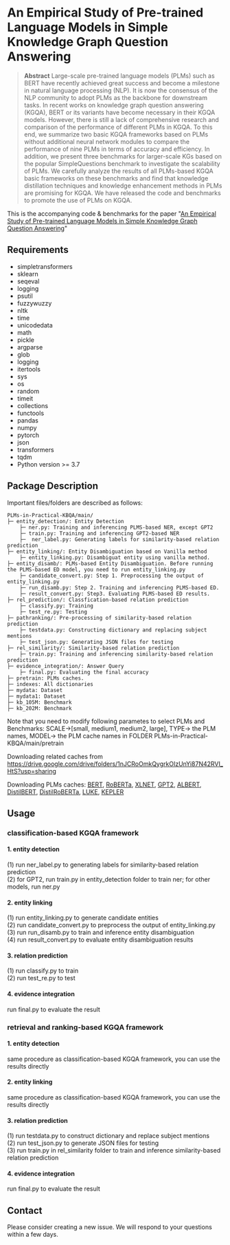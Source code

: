 # An Empirical Study of Pre-trained Language Models in Simple Knowledge Graph Question Answering

> **Abstract**
Large-scale pre-trained language models (PLMs) such as BERT have recently achieved great success and become a milestone in natural language processing (NLP). It is now the consensus of the NLP community to adopt PLMs as the backbone for downstream tasks. In recent works on knowledge graph question answering (KGQA), BERT or its variants have become necessary in their KGQA models. However, there is still a lack of comprehensive research and comparison of the performance of different PLMs in KGQA. To this end, we summarize two basic KGQA frameworks based on PLMs without additional neural network modules to compare the performance of nine PLMs in terms of accuracy and efficiency. In addition, we present three benchmarks for larger-scale KGs based on the popular SimpleQuestions benchmark to investigate the scalability of PLMs. We carefully analyze the results of all PLMs-based KGQA basic frameworks on these benchmarks and find that knowledge distillation techniques and knowledge enhancement methods in PLMs are promising for KGQA. We have released the code and benchmarks to promote the use of PLMs on KGQA.

This is the accompanying code & benchmarks for the paper "[An Empirical Study of Pre-trained Language Models in Simple Knowledge Graph Question Answering](null)"

## Requirements
- simpletransformers
- sklearn
- seqeval
- logging
- psutil
- fuzzywuzzy
- nltk
- time
- unicodedata
- math
- pickle
- argparse
- glob
- logging
- itertools
- sys
- os
- random
- timeit
- collections
- functools
- pandas
- numpy
- pytorch
- json
- transformers
- tqdm
- Python version >= 3.7

## Package Description
Important files/folders are described as follows:

```
PLMs-in-Practical-KBQA/main/
├─ entity_detection/: Entity Detection
    ├─ ner.py: Training and inferencing PLMS-based NER, except GPT2
    ├─ train.py: Training and inferencing GPT2-based NER
    ├─  ner_label.py: Generating labels for similarity-based relation prediction
├─ entity_linking/: Entity Disambiguation based on Vanilla method
    ├─ entity_linking.py: Disambiguat entity using vanilla method. 
├─ entity_disamb/: PLMs-based Entity Disambiguation. Before running the PLMS-based ED model, you need to run entity_linking.py
    ├─ candidate_convert.py: Step 1. Preprocessing the output of entity_linking.py
    ├─ run_disamb.py: Step 2. Training and inferencing PLMS-based ED. 
    ├─ result_convert.py: Step3. Evaluating PLMS-based ED results.
├─ rel_prediction/: Classfication-based relation prediction
    ├─ classify.py: Training
    ├─ test_re.py: Testing
├─ pathranking/: Pre-processing of similarity-based relation prediction
    ├─ testdata.py: Constructing dictionary and replacing subject mentions
    ├─ test_json.py: Generating JSON files for testing
├─ rel_similarity/: Similarity-based relation prediction
    ├─ train.py: Training and inferencing similarity-based relation prediction
├─ evidence_integration/: Answer Query
    ├─ final.py: Evaluating the final accuracy
├─ pretrain: PLMs caches.
├─ indexes: All dictionaries
├─ mydata: Dataset
├─ mydata1: Dataset
├─ kb_105M: Benchmark
├─ kb_202M: Benchmark
```

Note that you need to modify following parametes to select PLMs and Benchmarks: SCALE->[small, medium1, medium2, large], TYPE-> the PLM names, MODEL-> the PLM cache names in FOLDER PLMs-in-Practical-KBQA/main/pretrain

Downloading related caches from https://drive.google.com/drive/folders/1nJCRoOmkQygrkOIzUnYi87N42RVI_HtS?usp=sharing

Downloading PLMs caches: [BERT](https://huggingface.co/bert-base-uncased), [RoBERTa](https://huggingface.co/roberta-base), [XLNET](https://huggingface.co/xlnet-base-cased), [GPT2](https://huggingface.co/gpt2), [ALBERT](https://huggingface.co/albert-base-v2), [DistilBERT](https://huggingface.co/distilbert-base-uncased), [DistilRoBERTa](https://huggingface.co/distilroberta-base), [LUKE](https://huggingface.co/studio-ousia/luke-base), [KEPLER](https://github.com/THU-KEG/KEPLER)

## Usage
### classification-based KGQA framework
#### 1. entity detection
(1) run ner_label.py to generating labels for similarity-based relation prediction  
(2) for GPT2, run train.py in entity_detection folder to train ner; for other models, run ner.py
#### 2. entity linking
(1) run entity_linking.py to generate candidate entities  
(2) run candidate_convert.py to preprocess the output of entity_linking.py  
(3) run run_disamb.py to train and inference entity disambiguation  
(4) run result_convert.py to evaluate entity disambiguation results
#### 3. relation prediction
(1) run classify.py to train  
(2) run test_re.py to test  
#### 4. evidence integration
run final.py to evaluate the result
### retrieval and ranking-based KGQA framework
#### 1. entity detection
same procedure as classification-based KGQA framework, you can use the results directly
#### 2. entity linking
same procedure as classification-based KGQA framework, you can use the results directly
#### 3. relation prediction
(1) run testdata.py to construct dictionary and replace subject mentions  
(2) run test_json.py to generate JSON files for testing  
(3) run train.py in rel_similarity folder to train and inference similarity-based relation prediction
#### 4. evidence integration
run final.py to evaluate the result

## Contact
Please consider creating a new issue. We will respond to your questions within a few days.